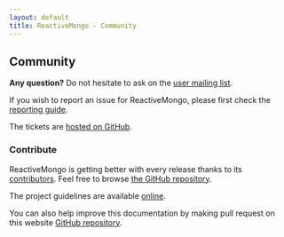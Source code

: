 ```yaml
---
layout: default
title: ReactiveMongo - Community
---
```


## Community

**Any question?** Do not hesitate to ask on the [user mailing list](https://groups.google.com/forum/?fromgroups#!forum/reactivemongo).

If you wish to report an issue for ReactiveMongo, please first check the [reporting guide](https://github.com/ReactiveMongo/ReactiveMongo/blob/master/CONTRIBUTING.md#reporting-issues).

The tickets are [hosted on GitHub](https://github.com/ReactiveMongo/ReactiveMongo/issues?state=open).

### Contribute

ReactiveMongo is getting better with every release thanks to its [contributors](https://github.com/ReactiveMongo/ReactiveMongo/graphs/contributors).
Feel free to browse [the GitHub repository](https://github.com/ReactiveMongo).

The project guidelines are available [online](https://github.com/ReactiveMongo/ReactiveMongo/blob/master/CONTRIBUTING.md#reactivemongo-developer--contributor-guidelines).

You can also help improve this documentation by making pull request on this website [GitHub repository](https://github.com/ReactiveMongo/reactivemongo-site).

